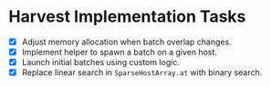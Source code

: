 # Harvest Implementation Tasks

- [x] Adjust memory allocation when batch overlap changes.
- [x] Implement helper to spawn a batch on a given host.
- [x] Launch initial batches using custom logic.
- [x] Replace linear search in `SparseHostArray.at` with binary search.
